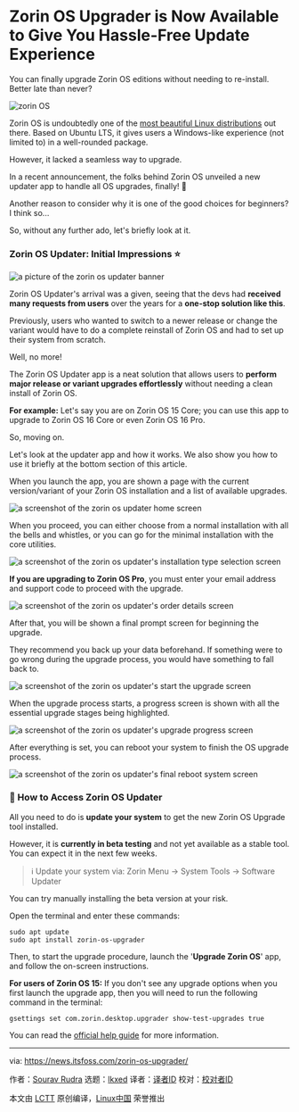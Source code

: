 [#]: subject: "Zorin OS Upgrader is Now Available to Give You Hassle-Free Update Experience"
[#]: via: "https://news.itsfoss.com/zorin-os-upgrader/"
[#]: author: "Sourav Rudra https://news.itsfoss.com/author/sourav/"
[#]: collector: "lkxed"
[#]: translator: "geekpi"
[#]: reviewer: " "
[#]: publisher: " "
[#]: url: " "

Zorin OS Upgrader is Now Available to Give You Hassle-Free Update Experience
======

You can finally upgrade Zorin OS editions without needing to re-install. Better late than never?

![zorin OS][1]

Zorin OS is undoubtedly one of the [most beautiful Linux distributions][2] out there. Based on Ubuntu LTS, it gives users a Windows-like experience (not limited to) in a well-rounded package.

However, it lacked a seamless way to upgrade.

In a recent announcement, the folks behind Zorin OS unveiled a new updater app to handle all OS upgrades, finally! 🤩

Another reason to consider why it is one of the good choices for beginners? I think so...

So, without any further ado, let's briefly look at it.

### Zorin OS Updater: Initial Impressions ⭐

![a picture of the zorin os updater banner][3]

Zorin OS Updater's arrival was a given, seeing that the devs had **received many requests from users** over the years for a **one-stop solution like this**.

Previously, users who wanted to switch to a newer release or change the variant would have to do a complete reinstall of Zorin OS and had to set up their system from scratch.

Well, no more!

The Zorin OS Updater app is a neat solution that allows users to **perform major release or variant upgrades effortlessly** without needing a clean install of Zorin OS.

**For example:** Let's say you are on Zorin OS 15 Core; you can use this app to upgrade to Zorin OS 16 Core or even Zorin OS 16 Pro.

So, moving on.

Let's look at the updater app and how it works. We also show you how to use it briefly at the bottom section of this article.

When you launch the app, you are shown a page with the current version/variant of your Zorin OS installation and a list of available upgrades.

![a screenshot of the zorin os updater home screen][4]

When you proceed, you can either choose from a normal installation with all the bells and whistles, or you can go for the minimal installation with the core utilities.

![a screenshot of the zorin os updater's installation type selection screen][5]

**If you are upgrading to Zorin OS Pro**, you must enter your email address and support code to proceed with the upgrade.

![a screenshot of the zorin os updater's order details screen][6]

After that, you will be shown a final prompt screen for beginning the upgrade.

They recommend you back up your data beforehand. If something were to go wrong during the upgrade process, you would have something to fall back to.

![a screenshot of the zorin os updater's start the upgrade screen][7]

When the upgrade process starts, a progress screen is shown with all the essential upgrade stages being highlighted.

![a screenshot of the zorin os updater's upgrade progress screen][8]

After everything is set, you can reboot your system to finish the OS upgrade process.

![a screenshot of the zorin os updater's final reboot system screen][9]

### 📖 How to Access Zorin OS Updater

All you need to do is **update your system** to get the new Zorin OS Upgrade tool installed.

However, it is **currently in beta testing** and not yet available as a stable tool. You can expect it in the next few weeks.

> ℹ️ Update your system via: Zorin Menu → System Tools → Software Updater

You can try manually installing the beta version at your risk.

Open the terminal and enter these commands:

```
sudo apt update
sudo apt install zorin-os-upgrader
```

Then, to start the upgrade procedure, launch the '**Upgrade Zorin OS**' app, and follow the on-screen instructions.

**For users of Zorin OS 15:** If you don't see any upgrade options when you first launch the upgrade app, then you will need to run the following command in the terminal:

```
gsettings set com.zorin.desktop.upgrader show-test-upgrades true
```

You can read the [official help guide][10] for more information.

--------------------------------------------------------------------------------

via: https://news.itsfoss.com/zorin-os-upgrader/

作者：[Sourav Rudra][a]
选题：[lkxed][b]
译者：[译者ID](https://github.com/译者ID)
校对：[校对者ID](https://github.com/校对者ID)

本文由 [LCTT](https://github.com/LCTT/TranslateProject) 原创编译，[Linux中国](https://linux.cn/) 荣誉推出

[a]: https://news.itsfoss.com/author/sourav/
[b]: https://github.com/lkxed/
[1]: https://news.itsfoss.com/content/images/size/w1304/2023/06/zorin-os-updater.jpg
[2]: https://itsfoss.com:443/beautiful-linux-distributions/
[3]: https://news.itsfoss.com/content/images/2023/06/Zorin_OS_Updater_1.png
[4]: https://news.itsfoss.com/content/images/2023/06/Zorin_OS_Updater_2.jpg
[5]: https://news.itsfoss.com/content/images/2023/06/Zorin_OS_Updater_3.jpg
[6]: https://news.itsfoss.com/content/images/2023/06/Zorin_OS_Updater_4.jpg
[7]: https://news.itsfoss.com/content/images/2023/06/Zorin_OS_Updater_5.jpg
[8]: https://news.itsfoss.com/content/images/2023/06/Zorin_OS_Updater_6.jpg
[9]: https://news.itsfoss.com/content/images/2023/06/Zorin_OS_Updater_7.jpg
[10]: https://help.zorin.com:443/docs/getting-started/upgrade-zorin-os/#upgrading-from-zorin-os-15-or-newer
